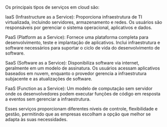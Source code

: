 Os principais tipos de serviços em cloud são:

IaaS (Infrastructure as a Service): Proporciona infraestrutura de TI virtualizada, incluindo servidores, armazenamento e redes. Os usuários são responsáveis por gerenciar o sistema operacional, aplicativos e dados.

PaaS (Platform as a Service): Fornece uma plataforma completa para desenvolvimento, teste e implantação de aplicativos. Inclui infraestrutura e software necessários para suportar o ciclo de vida do desenvolvimento de software.

SaaS (Software as a Service): Disponibiliza software via internet, geralmente em um modelo de assinatura. Os usuários acessam aplicativos baseados em nuvem, enquanto o provedor gerencia a infraestrutura subjacente e as atualizações de software.

FaaS (Function as a Service): Um modelo de computação sem servidor onde os desenvolvedores podem executar funções de código em resposta a eventos sem gerenciar a infraestrutura.

Esses serviços proporcionam diferentes níveis de controle, flexibilidade e gestão, permitindo que as empresas escolham a opção que melhor se adapta às suas necessidades.
